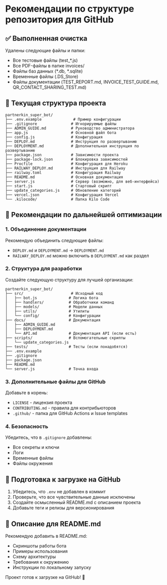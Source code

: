 # Рекомендации по структуре репозитория для GitHub

## ✅ Выполненная очистка

Удалены следующие файлы и папки:
- Все тестовые файлы (test_*.js)
- Все PDF-файлы в папке invoices/
- Файлы баз данных (*.db, *.sqlite)
- Временные файлы (.DS_Store)
- Файлы документации (TEST_REPORT.md, INVOICE_TEST_GUIDE.md, QR_CONTACT_SHARING_TEST.md)

## 📁 Текущая структура проекта

```
partnerkin_super_bot/
├── .env.example              # Пример конфигурации
├── .gitignore               # Игнорируемые файлы
├── ADMIN_GUIDE.md           # Руководство администратора
├── app.js                   # Основной файл бота
├── config.js                # Конфигурация
├── DEPLOY.md                # Инструкция по развертыванию
├── DEPLOYMENT.md            # Дополнительная инструкция по развертыванию
├── package.json             # Зависимости проекта
├── package-lock.json        # Блокировка зависимостей
├── Procfile                 # Конфигурация для Heroku
├── RAILWAY_DEPLOY.md        # Инструкция для Railway
├── railway.toml             # Конфигурация Railway
├── README.md                # Основная документация
├── server.js                # Сервер (возможно, для веб-интерфейса)
├── start.js                 # Стартовый скрипт
├── update_categories.js     # Обновление категорий
├── vercel.json              # Конфигурация Vercel
└── .kilocode/               # Папка Kilo Code
```

## 🎯 Рекомендации по дальнейшей оптимизации

### 1. Объединение документации
Рекомендую объединить следующие файлы:
- `DEPLOY.md` и `DEPLOYMENT.md` → `DEPLOYMENT.md`
- `RAILWAY_DEPLOY.md` можно включить в `DEPLOYMENT.md` как раздел

### 2. Структура для разработки
Создайте следующую структуру для лучшей организации:

```
partnerkin_super_bot/
├── src/                     # Исходный код
│   ├── bot.js              # Логика бота
│   ├── handlers/           # Обработчики команд
│   ├── models/             # Модели данных
│   ├── utils/              # Утилиты
│   └── config/             # Конфигурации
├── docs/                   # Документация
│   ├── ADMIN_GUIDE.md
│   ├── DEPLOYMENT.md
│   └── API.md              # Документация API (если есть)
├── scripts/                # Вспомогательные скрипты
│   └── update_categories.js
├── tests/                  # Тесты (если понадобятся)
├── .env.example
├── .gitignore
├── package.json
├── README.md
└── server.js               # Точка входа
```

### 3. Дополнительные файлы для GitHub
Добавьте в корень:
- `LICENSE` - лицензия проекта
- `CONTRIBUTING.md` - правила для контрибьюторов
- `.github/` - папка для GitHub Actions и Issue templates

### 4. Безопасность
Убедитесь, что в `.gitignore` добавлены:
- Все секреты и ключи
- Логи
- Временные файлы
- Файлы окружения

## 🚀 Подготовка к загрузке на GitHub

1. Убедитесь, что `.env` не добавлен в коммит
2. Проверьте, что все чувствительные данные исключены
3. Создайте осмысленный README.md с описанием проекта
4. Добавьте теги и релизы для версионирования

## 📝 Описание для README.md

Рекомендую добавить в README.md:
- Скриншоты работы бота
- Примеры использования
- Схему архитектуры
- Требования к окружению
- Инструкции по локальному запуску

Проект готов к загрузке на GitHub! 🎉